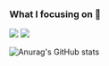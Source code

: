### What I focusing on 👋
 <img src="https://img.shields.io/badge/Java-6DB33F?style=flat&logo=Java&logoColor=white"/>   <img src="https://img.shields.io/badge/Spring-6DB33F?style=flat&logo=Spring&logoColor=white"/>



 ![Anurag's GitHub stats](https://github-readme-stats.vercel.app/api?username=BeenRepo&show_icons=true&theme=radical)
<!--
**BeenRepo/BeenRepo** is a ✨ _special_ ✨ repository because its `README.md` (this file) appears on your GitHub profile.

Here are some ideas to get you started:

- 🔭 I’m currently working on ...
- 🌱 I’m currently learning ...
- 👯 I’m looking to collaborate on ...
- 🤔 I’m looking for help with ...
- 💬 Ask me about ...
- 📫 How to reach me: ...
- 😄 Pronouns: ...
- ⚡ Fun fact: ...
-->

